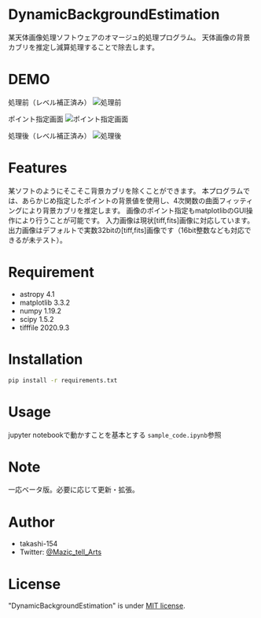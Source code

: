 # DynamicBackgroundEstimation

某天体画像処理ソフトウェアのオマージュ的処理プログラム。
天体画像の背景カブリを推定し減算処理することで除去します。

# DEMO

処理前（レベル補正済み）
![処理前](https://github.com/takashi-154/DynamicBackgroundExtraction/blob/main/sample/sample2.jpg)

ポイント指定画面
![ポイント指定画面](https://github.com/takashi-154/DynamicBackgroundExtraction/blob/main/sample/Figure_1.png)

処理後（レベル補正済み）
![処理後](https://github.com/takashi-154/DynamicBackgroundExtraction/blob/main/sample/sample1.jpg)

# Features

某ソフトのようにそこそこ背景カブリを除くことができます。
本プログラムでは、あらかじめ指定したポイントの背景値を使用し、4次関数の曲面フィッティングにより背景カブリを推定します。
画像のポイント指定もmatplotlibのGUI操作により行うことが可能です。
入力画像は現状[tiff,fits]画像に対応しています。
出力画像はデフォルトで実数32bitの[tiff,fits]画像です（16bit整数なども対応できるが未テスト）。

# Requirement

* astropy 4.1
* matplotlib 3.3.2
* numpy 1.19.2
* scipy 1.5.2
* tifffile 2020.9.3

# Installation

```bash
pip install -r requirements.txt
```

# Usage

jupyter notebookで動かすことを基本とする
`sample_code.ipynb`参照

# Note

一応ベータ版。必要に応じて更新・拡張。

# Author

* takashi-154
* Twitter: [@Mazic_tell_Arts](https://twitter.com/Mazic_tell_Arts)

# License

"DynamicBackgroundEstimation" is under [MIT license](https://en.wikipedia.org/wiki/MIT_License).
